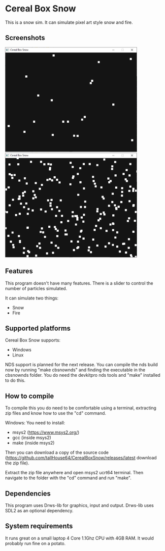 ﻿# Cereal Box Snow
This is a snow sim. It can simulate pixel art style snow and fire.

## Screenshots
<img src="https://github.com/tallHouse64/CerealBoxSnow/blob/main/screenshot1.png?raw=true" width="428" alt="A screenshot of Cereal Box Snow working."/>
<img src="https://github.com/tallHouse64/CerealBoxSnow/blob/main/screenshot2.png?raw=true" width="428" alt="Another screenshot of Cereal Box Snow working."/>

## Features
This program doesn't have many features.
There is a slider to control the number of particles simulated.

It can simulate two things:
- Snow
- Fire

## Supported platforms

Cereal Box Snow supports:
- Windows
- Linux

NDS support is planned for the next release. You can compile the nds build now by running "make cbsnownds" and finding the executable in the cbsnownds folder. You do need the devkitpro nds tools and "make" installed to do this.

## How to compile

To compile this you do need to be comfortable using a terminal, extracting zip files and know how to use the "cd" command.

Windows:
You need to install:
- msys2 (https://www.msys2.org/)
- gcc (inside msys2)
- make (inside msys2)

Then you can download a copy of the source code (https://github.com/tallHouse64/CerealBoxSnow/releases/latest download the zip file).

Extract the zip file anywhere and open msys2 ucrt64 terminal. Then navigate to the folder with the "cd" command and run "make".

## Dependencies
This program uses Drws-lib for graphics, input and output. Drws-lib uses SDL2 as an optional dependency.

## System requirements
It runs great on a small laptop 4 Core 1.1Ghz CPU with 4GB RAM.
It would probably run fine on a potato.
